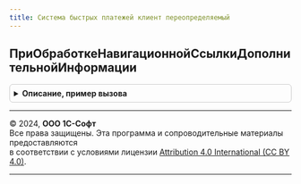 ```yaml
---
title: Система быстрых платежей клиент переопределяемый
---
```



## ПриОбработкеНавигационнойСсылкиДополнительнойИнформации
<details style="margin: 1em 0; padding: 0.5em; border: 1px solid #ccc; border-radius: 6px;">

<summary style="font-weight: bold; cursor: pointer;">Описание, пример вызова</summary>

```bsl

// Вызывается при нажатии на гиперссылку форматированной строки, расположенной в элементе
// ДекорацияДополнительнаяИнформация.
//
// Параметры:
//  Элемент - Элемент - элемент формы;
//  НавигационнаяСсылкаФорматированнойСтроки - Строка - значение гиперссылки форматированной строки.
//    Параметр передается по ссылке.
//  СтандартнаяОбработка - передается признак выполнения стандартной (системной) обработки события.
//  ДанныеФормы - Структура - настройки подключения на форме:
//    * ПараметрыОплатыСБПc2b - Соответствие, Неопределено - содержит настройки выполнения оплаты.
//       Структура параметра соответствует структуре регистра, которая определена
//       в метаданных за исключением полей указанных в настройках в свойстве ИсключаемыеПоля
//       процедуры СистемаБыстрыхПлатежейПереопределяемый.ПриОпределенииНастроекПодключения
//       (см. Настройки.c2b.ОбъектМетаданных).
//    * НастройкаПодключения, Неопределено - СправочникСсылка.НастройкиПодключенияКСистемеБыстрыхПлатежей -
//       настройка выполнения оплаты. При настройке подключения будет возвращено Неопределено,
//       т.к. элемент настройки еще не создан.
//    * Модифицированность - Булево - признак модифицированности формы.
//
//@skip-warning
Процедура ПриОбработкеНавигационнойСсылкиДополнительнойИнформации( Экспорт
```

Пример вызова
```bsl
СистемаБыстрыхПлатежейКлиентПереопределяемый.ПриОбработкеНавигационнойСсылкиДополнительнойИнформации();
```
</details>

---

© 2024, **ООО 1С-Софт**  
Все права защищены. Эта программа и сопроводительные материалы предоставляются  
в соответствии с условиями лицензии [Attribution 4.0 International (CC BY 4.0)](https://creativecommons.org/licenses/by/4.0/legalcode).

---
